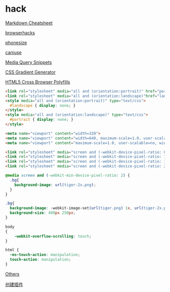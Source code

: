 # hack

[Markdown Cheatsheet](https://github.com/adam-p/markdown-here/wiki/Markdown-Cheatsheet#links)

[browserhacks](http://browserhacks.com/)

[phonesize](http://screensiz.es/phone)

[caniuse](http://caniuse.com/)

[Media Query Snippets](https://css-tricks.com/snippets/css/media-queries-for-standard-devices/)

[CSS Gradient Generator](http://www.colorzilla.com/gradient-editor/)

[HTML5 Cross Browser Polyfills](https://github.com/Modernizr/Modernizr/wiki/HTML5-Cross-Browser-Polyfills)

```HTML
<link rel="stylesheet" media="all and (orientation:portrait)" href="portrait.css">    // 竖放加载
<link rel="stylesheet" media="all and (orientation:landscape)"href="landscape.css">   // 横放加载
<style media="all and (orientation:portrait)" type="text/css">
  #landscape { display: none; }
</style>
<style media="all and (orientation:landscape)" type="text/css">
  #portrait { display: none; }
</style>
```

```HTML
<meta name="viewport" content="width=320">
<meta name="viewport" content="width=640, maximum-scale=1.0, user-scalable=no">
<meta name="viewport" content="maximum-scale=1.0, user-scalable=no, width=device-width">
```

```HTML
<link rel="stylesheet" media="screen and (-webkit-device-pixel-ratio: 0.75)" href="ldpi.css" />
<link rel="stylesheet" media="screen and (-webkit-device-pixel-ratio: 1.0)" href="mdpi.css" />
<link rel="stylesheet" media="screen and (-webkit-device-pixel-ratio: 1.5)" href="hdpi.css" />
<link rel="stylesheet" media="screen and (-webkit-device-pixel-ratio: 2.0)" href="retina.css" />
```


```css 
@media screen and (-webkit-min-device-pixel-ratio: 2) {
  .bg{
    background-image: url(tiger-2x.png);    
  }
}

.bg{
  background-image: -webkit-image-set(url(tiger.png) 1x, url(tiger-2x.png) 2x);
  background-size: 400px 250px;
}
```

```css
body
{
    -webkit-overflow-scrolling: touch;
}
```

```css
html {
  -ms-touch-action: manipulation;
  touch-action: manipulation;
}
```

[Others](https://github.com/RubyLouvre/mobileHack)

[创建插件](https://gist.github.com/quexer/3619237)
